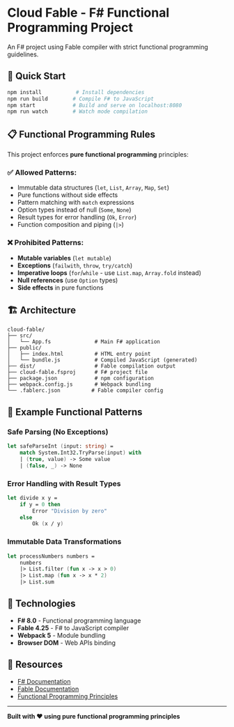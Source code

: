 # Cloud Fable - F# Functional Programming Project

An F# project using Fable compiler with strict functional programming guidelines.

## 🚀 Quick Start

```bash
npm install           # Install dependencies
npm run build        # Compile F# to JavaScript
npm start            # Build and serve on localhost:8080
npm run watch        # Watch mode compilation
```

## 📋 Functional Programming Rules

This project enforces **pure functional programming** principles:

### ✅ **Allowed Patterns:**
- Immutable data structures (`let`, `List`, `Array`, `Map`, `Set`)
- Pure functions without side effects
- Pattern matching with `match` expressions
- Option types instead of null (`Some`, `None`)
- Result types for error handling (`Ok`, `Error`)
- Function composition and piping (`|>`)

### ❌ **Prohibited Patterns:**
- **Mutable variables** (`let mutable`)
- **Exceptions** (`failwith`, `throw`, `try/catch`)
- **Imperative loops** (`for`/`while` - use `List.map`, `Array.fold` instead)
- **Null references** (use `Option` types)
- **Side effects** in pure functions

## 🏗️ Architecture

```
cloud-fable/
├── src/
│   └── App.fs              # Main F# application
├── public/
│   ├── index.html          # HTML entry point
│   └── bundle.js           # Compiled JavaScript (generated)
├── dist/                   # Fable compilation output
├── cloud-fable.fsproj      # F# project file
├── package.json            # npm configuration
├── webpack.config.js       # Webpack bundling
└── .fablerc.json          # Fable compiler config
```

## 🔧 Example Functional Patterns

### Safe Parsing (No Exceptions)
```fsharp
let safeParseInt (input: string) =
    match System.Int32.TryParse(input) with
    | (true, value) -> Some value
    | (false, _) -> None
```

### Error Handling with Result Types
```fsharp
let divide x y =
    if y = 0 then 
        Error "Division by zero"
    else 
        Ok (x / y)
```

### Immutable Data Transformations
```fsharp
let processNumbers numbers =
    numbers
    |> List.filter (fun x -> x > 0)
    |> List.map (fun x -> x * 2)
    |> List.sum
```

## 🎯 Technologies

- **F# 8.0** - Functional programming language
- **Fable 4.25** - F# to JavaScript compiler  
- **Webpack 5** - Module bundling
- **Browser DOM** - Web APIs binding

## 📖 Resources

- [F# Documentation](https://docs.microsoft.com/en-us/dotnet/fsharp/)
- [Fable Documentation](https://fable.io/)
- [Functional Programming Principles](https://fsharpforfunandprofit.com/)

---

**Built with ❤️ using pure functional programming principles** 